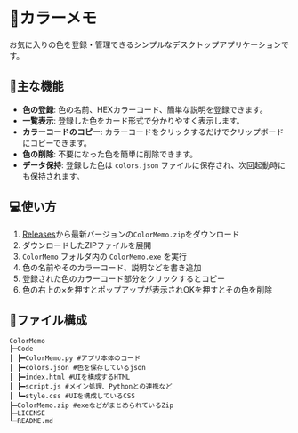 # 🎨カラーメモ

お気に入りの色を登録・管理できるシンプルなデスクトップアプリケーションです。

## 🔧主な機能

- **色の登録**: 色の名前、HEXカラーコード、簡単な説明を登録できます。
- **一覧表示**: 登録した色をカード形式で分かりやすく表示します。
- **カラーコードのコピー**: カラーコードをクリックするだけでクリップボードにコピーできます。
- **色の削除**: 不要になった色を簡単に削除できます。
- **データ保持**: 登録した色は `colors.json` ファイルに保存され、次回起動時にも保持されます。

## 💻使い方
1. [Releases](https://github.com/gori-GORILLA-gori/ColorMemo/releases)から最新バージョンの`ColorMemo.zip`をダウンロード
2. ダウンロードしたZIPファイルを展開
3. `ColorMemo` フォルダ内の `ColorMemo.exe` を実行
4. 色の名前やそのカラーコード、説明などを書き追加
5. 登録された色のカラーコード部分をクリックするとコピー
6. 色の右上の×を押すとポップアップが表示されOKを押すとその色を削除

## 📂ファイル構成
```
ColorMemo
┣━Code
┃ ┣━ColorMemo.py #アプリ本体のコード
┃ ┣━colors.json #色を保存しているjson
┃ ┣━index.html #UIを構成するHTML
┃ ┣━script.js #メイン処理、Pythonとの連携など
┃ ┗━style.css #UIを構成しているCSS
┣━ColorMemo.zip #exeなどがまとめられているZip
┣━LICENSE
┗━README.md
```
